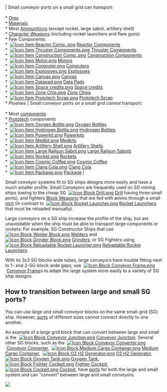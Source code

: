 | Small conveyor ports on a small grid can transport:<br><br>*   [Ores](https://spaceengineers.wiki.gg/wiki/Ore "Ore")<br>*   [Materials](https://spaceengineers.wiki.gg/wiki/Material "Material")<br>*   Most [Ammunitions](https://spaceengineers.wiki.gg/wiki/Ammunition "Ammunition") (except rocket, large sabot, artillery shell)<br>*   [Character Weapons](https://spaceengineers.wiki.gg/wiki/Character_Weapons "Character Weapons") (including rocket launchers and flare guns)<br>*   Few Components:<br>    *    [![Icon Item Reactor Comp..png](https://spaceengineers.wiki.gg/images/thumb/e/ed/Icon_Item_Reactor_Comp..png/21px-Icon_Item_Reactor_Comp..png?a4057b)](https://spaceengineers.wiki.gg/wiki/Reactor_Comp. "Reactor Comp.") [Reactor Components](https://spaceengineers.wiki.gg/wiki/Reactor_Comp. "Reactor Comp.")<br>    *    [![Icon Item Thruster Components.png](https://spaceengineers.wiki.gg/images/thumb/5/51/Icon_Item_Thruster_Components.png/21px-Icon_Item_Thruster_Components.png?a3a389)](https://spaceengineers.wiki.gg/wiki/Thruster_Components "Thruster Components") [Thruster Components](https://spaceengineers.wiki.gg/wiki/Thruster_Components "Thruster Components")<br>    *    [![Icon Item Construction Comp..png](https://spaceengineers.wiki.gg/images/thumb/4/45/Icon_Item_Construction_Comp..png/21px-Icon_Item_Construction_Comp..png?cdc26f)](https://spaceengineers.wiki.gg/wiki/Construction_Comp. "Construction Comp.") [Construction Components](https://spaceengineers.wiki.gg/wiki/Construction_Comp. "Construction Comp.")<br>    *    [![Icon Item Motor.png](https://spaceengineers.wiki.gg/images/thumb/2/2c/Icon_Item_Motor.png/21px-Icon_Item_Motor.png?4a2f3f)](https://spaceengineers.wiki.gg/wiki/Motor "Motor") [Motors](https://spaceengineers.wiki.gg/wiki/Motor "Motor")<br>    *    [![Icon Item Computer.png](https://spaceengineers.wiki.gg/images/thumb/7/72/Icon_Item_Computer.png/21px-Icon_Item_Computer.png?65c1a4)](https://spaceengineers.wiki.gg/wiki/Computer "Computer") [Computers](https://spaceengineers.wiki.gg/wiki/Computer "Computer")<br>    *    [![Icon Item Explosives.png](https://spaceengineers.wiki.gg/images/thumb/9/97/Icon_Item_Explosives.png/21px-Icon_Item_Explosives.png?8b1670)](https://spaceengineers.wiki.gg/wiki/Explosives "Explosives") [Explosives](https://spaceengineers.wiki.gg/wiki/Explosives "Explosives")<br>*    [![Icon Item Canvas.png](https://spaceengineers.wiki.gg/images/thumb/8/84/Icon_Item_Canvas.png/21px-Icon_Item_Canvas.png?88f865)](https://spaceengineers.wiki.gg/wiki/Canvas "Canvas") [Canvas](https://spaceengineers.wiki.gg/wiki/Canvas "Canvas")<br>*    [![Icon Item Datapad.png](https://spaceengineers.wiki.gg/images/thumb/a/a2/Icon_Item_Datapad.png/21px-Icon_Item_Datapad.png?1de545)](https://spaceengineers.wiki.gg/wiki/Data_Pads "Data Pads") [Data Pads](https://spaceengineers.wiki.gg/wiki/Data_Pads "Data Pads")<br>*    [![Icon Item Space credits.png](https://spaceengineers.wiki.gg/images/thumb/b/b1/Icon_Item_Space_credits.png/21px-Icon_Item_Space_credits.png?7c9319)](https://spaceengineers.wiki.gg/wiki/Space_credits "Space credits") [Space credits](https://spaceengineers.wiki.gg/wiki/Space_credits "Space credits")<br>*    [![Icon Item Zone Chip.png](https://spaceengineers.wiki.gg/images/thumb/a/ae/Icon_Item_Zone_Chip.png/21px-Icon_Item_Zone_Chip.png?72a7b7)](https://spaceengineers.wiki.gg/wiki/Zone_Chip "Zone Chip") [Zone Chips](https://spaceengineers.wiki.gg/wiki/Zone_Chip "Zone Chip")<br>*    [![Icon Item Prototech Scrap.png](https://spaceengineers.wiki.gg/images/thumb/0/09/Icon_Item_Prototech_Scrap.png/21px-Icon_Item_Prototech_Scrap.png?d7a28d)](https://spaceengineers.wiki.gg/wiki/Prototech_Scrap "Prototech Scrap") [Prototech Scrap](https://spaceengineers.wiki.gg/wiki/Prototech_Scrap "Prototech Scrap")<br>*   Plushies | Small conveyor ports on a small grid _cannot_ transport:<br><br>*   Most [components](https://spaceengineers.wiki.gg/wiki/Component "Component")<br>*   [Prototech](https://spaceengineers.wiki.gg/wiki/Prototech "Prototech") components<br>*    [![Icon Item Oxygen Bottle.png](https://spaceengineers.wiki.gg/images/thumb/e/eb/Icon_Item_Oxygen_Bottle.png/21px-Icon_Item_Oxygen_Bottle.png?d2b25e)](https://spaceengineers.wiki.gg/wiki/Oxygen_Bottle "Oxygen Bottle") [Oxygen Bottles](https://spaceengineers.wiki.gg/wiki/Oxygen_Bottle "Oxygen Bottle")<br>*    [![Icon Item Hydrogen Bottle.png](https://spaceengineers.wiki.gg/images/thumb/a/a9/Icon_Item_Hydrogen_Bottle.png/21px-Icon_Item_Hydrogen_Bottle.png?ac0a2e)](https://spaceengineers.wiki.gg/wiki/Hydrogen_Bottle "Hydrogen Bottle") [Hydrogen Bottles](https://spaceengineers.wiki.gg/wiki/Hydrogen_Bottle "Hydrogen Bottle")<br>*    [![Icon Item Powerkit.png](https://spaceengineers.wiki.gg/images/thumb/5/54/Icon_Item_Powerkit.png/21px-Icon_Item_Powerkit.png?eb1dae)](https://spaceengineers.wiki.gg/wiki/Powerkit "Powerkit") [Powerkits](https://spaceengineers.wiki.gg/wiki/Powerkit "Powerkit")<br>*    [![Icon Item Medkit.png](https://spaceengineers.wiki.gg/images/thumb/f/fe/Icon_Item_Medkit.png/21px-Icon_Item_Medkit.png?380b66)](https://spaceengineers.wiki.gg/wiki/Medkit "Medkit") [Medkits](https://spaceengineers.wiki.gg/wiki/Medkit "Medkit")<br>*    [![Icon Item Artillery Shell.png](https://spaceengineers.wiki.gg/images/thumb/3/3e/Icon_Item_Artillery_Shell.png/21px-Icon_Item_Artillery_Shell.png?a1ce02)](https://spaceengineers.wiki.gg/wiki/Artillery_Shell "Artillery Shell") [Artillery Shells](https://spaceengineers.wiki.gg/wiki/Artillery_Shell "Artillery Shell")<br>*    [![Icon Item Large Railgun Sabot.png](https://spaceengineers.wiki.gg/images/thumb/a/a5/Icon_Item_Large_Railgun_Sabot.png/21px-Icon_Item_Large_Railgun_Sabot.png?b3e7e5)](https://spaceengineers.wiki.gg/wiki/Large_Railgun_Sabot "Large Railgun Sabot") [Large Railgun Sabots](https://spaceengineers.wiki.gg/wiki/Large_Railgun_Sabot "Large Railgun Sabot")<br>*    [![Icon Item Rocket.png](https://spaceengineers.wiki.gg/images/thumb/e/e1/Icon_Item_Rocket.png/21px-Icon_Item_Rocket.png?8e4978)](https://spaceengineers.wiki.gg/wiki/Rocket "Rocket") [Rockets](https://spaceengineers.wiki.gg/wiki/Rocket "Rocket")<br>*    [![Icon Item Cosmic Coffee.png](https://spaceengineers.wiki.gg/images/thumb/2/2a/Icon_Item_Cosmic_Coffee.png/21px-Icon_Item_Cosmic_Coffee.png?445f93)](https://spaceengineers.wiki.gg/wiki/Cosmic_Coffee "Cosmic Coffee") [Cosmic Coffee](https://spaceengineers.wiki.gg/wiki/Cosmic_Coffee "Cosmic Coffee")<br>*    [![Icon Item Clang Cola.png](https://spaceengineers.wiki.gg/images/thumb/6/60/Icon_Item_Clang_Cola.png/21px-Icon_Item_Clang_Cola.png?8b8eec)](https://spaceengineers.wiki.gg/wiki/Clang_Cola "Clang Cola") [Clang Cola](https://spaceengineers.wiki.gg/wiki/Clang_Cola "Clang Cola")<br>*    [![Icon Item Package.png](https://spaceengineers.wiki.gg/images/thumb/5/5f/Icon_Item_Package.png/21px-Icon_Item_Package.png?7bda1c)](https://spaceengineers.wiki.gg/wiki/Package "Package") [Package](https://spaceengineers.wiki.gg/wiki/Package "Package") |

Small conveyor systems fit to SG ships designs more easily and have a much smaller profile. Small Conveyors are frequently used on SG mining ships (owing to the cheap SG  [![Icon Block Drill.png](https://spaceengineers.wiki.gg/images/thumb/3/32/Icon_Block_Drill.png/21px-Icon_Block_Drill.png?a1b524)](https://spaceengineers.wiki.gg/wiki/Drill "Drill") [Drill](https://spaceengineers.wiki.gg/wiki/Drill "Drill") having three small ports), and fighters [Block Weapons](https://spaceengineers.wiki.gg/wiki/Block_Weapons "Block Weapons") that are fed with ammo through a small [port](https://spaceengineers.wiki.gg/wiki/Port "Port") (in contrast to  [![Icon Block Rocket Launcher.png](https://spaceengineers.wiki.gg/images/thumb/7/77/Icon_Block_Rocket_Launcher.png/21px-Icon_Block_Rocket_Launcher.png?b2064b)](https://spaceengineers.wiki.gg/wiki/Rocket_Launcher "Rocket Launcher") [Rocket Launchers](https://spaceengineers.wiki.gg/wiki/Rocket_Launcher "Rocket Launcher") that must be reloaded manually).

Large conveyors on a SG ship increase the profile of the ship, but are unavoidable when the ship must be able to transport large components or rockets: For example, SG Constructor Ships that use  [![Icon Block Welder Block.png](https://spaceengineers.wiki.gg/images/thumb/4/41/Icon_Block_Welder_Block.png/21px-Icon_Block_Welder_Block.png?2e0da4)](https://spaceengineers.wiki.gg/wiki/Welder "Welder") [Welders](https://spaceengineers.wiki.gg/wiki/Welder "Welder") and  [![Icon Block Grinder Block.png](https://spaceengineers.wiki.gg/images/thumb/7/73/Icon_Block_Grinder_Block.png/21px-Icon_Block_Grinder_Block.png?88a55d)](https://spaceengineers.wiki.gg/wiki/Grinder "Grinder") [Grinders](https://spaceengineers.wiki.gg/wiki/Grinder "Grinder"); or SG Fighters using  [![Icon Block Reloadable Rocket Launcher.png](https://spaceengineers.wiki.gg/images/thumb/6/66/Icon_Block_Reloadable_Rocket_Launcher.png/21px-Icon_Block_Reloadable_Rocket_Launcher.png?c738bc)](https://spaceengineers.wiki.gg/wiki/Reloadable_Rocket_Launcher "Reloadable Rocket Launcher") [Reloadable Rocket Launchers](https://spaceengineers.wiki.gg/wiki/Reloadable_Rocket_Launcher "Reloadable Rocket Launcher").

With its 3x3 SG blocks wide tubes, large conveyors have trouble fitting next to 1- and 2-SG-block wide gaps; use  [![Icon Block Conveyor Frame.png](https://spaceengineers.wiki.gg/images/thumb/3/39/Icon_Block_Conveyor_Frame.png/21px-Icon_Block_Conveyor_Frame.png?2921e5)](https://spaceengineers.wiki.gg/wiki/Conveyor_Frame "Conveyor Frame") [Conveyor Frame](https://spaceengineers.wiki.gg/wiki/Conveyor_Frame "Conveyor Frame")s to adapt the large system more easily to a variety of SG ship designs.

## How to transition between large and small SG ports?

You can use large and small conveyor blocks on the same small-grid (SG) ship. However, [ports](https://spaceengineers.wiki.gg/wiki/Port "Port") of different sizes cannot connect directly to one another.

An example of a large grid block that can convert between large and small is the  [![Icon Block Conveyor Junction.png](https://spaceengineers.wiki.gg/images/thumb/c/c4/Icon_Block_Conveyor_Junction.png/21px-Icon_Block_Conveyor_Junction.png?500970)](https://spaceengineers.wiki.gg/wiki/Conveyor_Junction "Conveyor Junction") [Conveyor Junction](https://spaceengineers.wiki.gg/wiki/Conveyor_Junction "Conveyor Junction"). Several other SG blocks, such as the  [![Icon Block Conveyor Converter.png](https://spaceengineers.wiki.gg/images/thumb/f/f6/Icon_Block_Conveyor_Converter.png/21px-Icon_Block_Conveyor_Converter.png?e0ddc1)](https://spaceengineers.wiki.gg/wiki/Conveyor_Converter "Conveyor Converter") [Conveyor Converter](https://spaceengineers.wiki.gg/wiki/Conveyor_Converter "Conveyor Converter"),  [![Icon Block Medium Cargo Container.png](https://spaceengineers.wiki.gg/images/thumb/c/ce/Icon_Block_Medium_Cargo_Container.png/21px-Icon_Block_Medium_Cargo_Container.png?5e0039)](https://spaceengineers.wiki.gg/wiki/Medium_Cargo_Container "Medium Cargo Container") [Medium Cargo Container](https://spaceengineers.wiki.gg/wiki/Medium_Cargo_Container "Medium Cargo Container"),  [![Icon Block O2 H2 Generator.png](https://spaceengineers.wiki.gg/images/thumb/7/7e/Icon_Block_O2_H2_Generator.png/21px-Icon_Block_O2_H2_Generator.png?60936f)](https://spaceengineers.wiki.gg/wiki/O2_H2_Generator "O2 H2 Generator") [O2 H2 Generator](https://spaceengineers.wiki.gg/wiki/O2_H2_Generator "O2 H2 Generator"),  [![Icon Block Oxygen Tank.png](https://spaceengineers.wiki.gg/images/thumb/f/f2/Icon_Block_Oxygen_Tank.png/21px-Icon_Block_Oxygen_Tank.png?1d5a4b)](https://spaceengineers.wiki.gg/wiki/Oxygen_Tank "Oxygen Tank") [Oxygen Tank](https://spaceengineers.wiki.gg/wiki/Oxygen_Tank "Oxygen Tank"),  [![Icon Block Fighter Cockpit.png](https://spaceengineers.wiki.gg/images/thumb/b/b4/Icon_Block_Fighter_Cockpit.png/21px-Icon_Block_Fighter_Cockpit.png?e570b4)](https://spaceengineers.wiki.gg/wiki/Fighter_Cockpit "Fighter Cockpit") [Fighter Cockpit](https://spaceengineers.wiki.gg/wiki/Fighter_Cockpit "Fighter Cockpit"),  [![Icon Block Cockpit.png](https://spaceengineers.wiki.gg/images/thumb/a/a5/Icon_Block_Cockpit.png/21px-Icon_Block_Cockpit.png?c799da)](https://spaceengineers.wiki.gg/wiki/Cockpit "Cockpit") [Cockpit](https://spaceengineers.wiki.gg/wiki/Cockpit "Cockpit"), have [ports](https://spaceengineers.wiki.gg/wiki/Port "Port") for both the large and small system and can "convert" between large and small conveyors.

[![](https://spaceengineers.wiki.gg/images/thumb/1/17/Medium-cargo-container.png/320px-Medium-cargo-container.png?4c4de5)](https://spaceengineers.wiki.gg/wiki/File:Medium-cargo-container.png)
